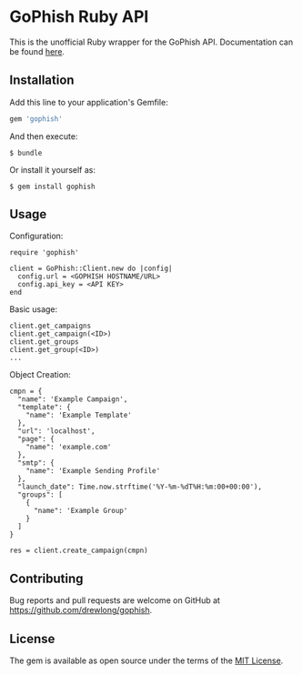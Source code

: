 # GoPhish Ruby API

This is the unofficial Ruby wrapper for the GoPhish API. Documentation can be found [here](https://www.rubydoc.info/github/drewlong/gophish-ruby).

## Installation

Add this line to your application's Gemfile:

```ruby
gem 'gophish'
```

And then execute:

    $ bundle

Or install it yourself as:

    $ gem install gophish

## Usage

Configuration:

```
require 'gophish'

client = GoPhish::Client.new do |config|
  config.url = <GOPHISH HOSTNAME/URL>
  config.api_key = <API KEY>
end
```

Basic usage:

```
client.get_campaigns
client.get_campaign(<ID>)
client.get_groups
client.get_group(<ID>)
...
```

Object Creation:

```
cmpn = {
  "name": 'Example Campaign',
  "template": {
    "name": 'Example Template'
  },
  "url": 'localhost',
  "page": {
    "name": 'example.com'
  },
  "smtp": {
    "name": 'Example Sending Profile'
  },
  "launch_date": Time.now.strftime('%Y-%m-%dT%H:%m:00+00:00'),
  "groups": [
    {
      "name": 'Example Group'
    }
  ]
}

res = client.create_campaign(cmpn)
```

## Contributing

Bug reports and pull requests are welcome on GitHub at https://github.com/drewlong/gophish.


## License

The gem is available as open source under the terms of the [MIT License](http://opensource.org/licenses/MIT).
